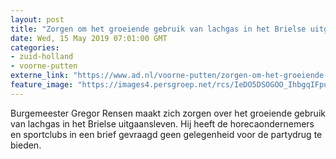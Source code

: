 ```yaml
---
layout: post
title: "Zorgen om het groeiende gebruik van lachgas in het Brielse uitgaansleven"
date: Wed, 15 May 2019 07:01:00 GMT
categories: 
- zuid-holland 
- voorne-putten 
externe_link: "https://www.ad.nl/voorne-putten/zorgen-om-het-groeiende-gebruik-van-lachgas-in-het-brielse-uitgaansleven~ad1f7ba4/"
feature_image: "https://images4.persgroep.net/rcs/IeDO5DSOGOO_IhbgqIFpujduyuw/diocontent/146435819/_fitwidth/400/?appId=21791a8992982cd8da851550a453bd7f&quality=0.7"
---
```


Burgemeester Gregor Rensen maakt zich zorgen over het groeiende gebruik van lachgas in het Brielse uitgaansleven. Hij heeft de horecaondernemers en sportclubs in een brief gevraagd geen gelegenheid voor de partydrug te bieden.
